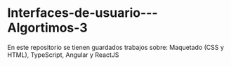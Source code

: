# Interfaces-de-usuario---Algortimos-3
En este repositorio se tienen guardados trabajos sobre: Maquetado (CSS y HTML), TypeScript, Angular y ReactJS
